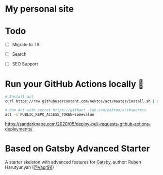 # My personal site

# Todo
- [ ] Migrate to TS
- [ ] Search
- [ ] SEO Support



# Run your GitHub Actions locally 🚀

```bash
# Install act
curl https://raw.githubusercontent.com/nektos/act/master/install.sh | sudo bash

# Run Act with secret https://githact -lub.com/nektos/act#secrets
act -s PUBLIC_REPO_ACCESS_TOKEN=somevalue
```

https://sanderknape.com/2020/05/deploy-pull-requests-github-actions-deployments/


# Based on Gatsby Advanced Starter

A starter skeleton with advanced features for [Gatsby](https://github.com/gatsbyjs/gatsby/), author: Ruben Harutyunyan ([@Vagr9K](https://twitter.com/Vagr9K))
